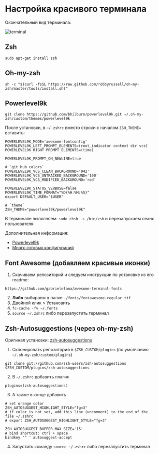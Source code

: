 # Настройка красивого терминала
Окончательный вид терминала:

![terminal](https://rawgit.com/DmitryGaranin/zsh-beautiful/master/images/zsh_powerleve9k.png)

## Zsh

```
sudo apt-get install zsh
```

## Oh-my-zsh

```
sh -c "$(curl -fsSL https://raw.github.com/robbyrussell/oh-my-zsh/master/tools/install.sh)"
```

## Powerlevel9k

```
git clone https://github.com/bhilburn/powerlevel9k.git ~/.oh-my-zsh/custom/themes/powerlevel9k
```

После установки, в `~/.zshrc` вместо строки с началом `ZSH_THEME=` вставить:
```
POWERLEVEL9K_MODE='awesome-fontconfig'
POWERLEVEL9K_LEFT_PROMPT_ELEMENTS=(root_indicator context dir vcs)
POWERLEVEL9K_RIGHT_PROMPT_ELEMENTS=(time)

POWERLEVEL9K_PROMPT_ON_NEWLINE=true

# `git hub colors`
POWERLEVEL9K_VCS_CLEAN_BACKGROUND='042'
POWERLEVEL9K_VCS_UNTRACKED_BACKGROUND='100'
POWERLEVEL9K_VCS_MODIFIED_BACKGROUND='red'

POWERLEVEL9K_STATUS_VERBOSE=false
POWERLEVEL9K_TIME_FORMAT="%D{%H:%M:%S}"
export DEFAULT_USER="$USER"

# `theme`
ZSH_THEME="powerlevel9k/powerlevel9k"
```

В терминале выполняем: `sudo chsh -s /bin/zsh` и перезапускаем сеанс пользователя


Дополнительная информация:
* [Powerlevel9k](https://github.com/bhilburn/powerlevel9k)
* [Много готовых конфигураций](https://github.com/bhilburn/powerlevel9k/wiki/Show-Off-Your-Config)


## Font Awesome (добавляем красивые иконки)

1. Скачиваем репозиторий и следуем инструкции по установке из его readme:
```
https://github.com/gabrielelana/awesome-terminal-fonts
```
2. __Либо__ выбираем в папке `./fonts/fontawesome-regular.ttf`
3. Двойной клик > Установить
4. `fc-cache -fv ~/.fonts`
5. `source ~/.zshrc` либо перезапустить терминал

## Zsh-Autosuggestions (через oh-my-zsh)
Оригинал установки: [zsh-autosuggestions](https://github.com/zsh-users/zsh-autosuggestions)

1. Склонировать репозиторий в `$ZSH_CUSTOM/plugins` (по умолчанию `~/.oh-my-zsh/custom/plugins`)
```
git clone git://github.com/zsh-users/zsh-autosuggestions $ZSH_CUSTOM/plugins/zsh-autosuggestions
```
2. В `~/.zshrc` добавить плагин
```
plugins=(zsh-autosuggestions)
```
3. А также в конце добавить
```
# set orange color
ZSH_AUTOSUGGEST_HIGHLIGHT_STYLE="fg=3"
# if color is not set, add this line (uncomment) to the end of the file ~/.zshrc
# export ZSH_AUTOSUGGEST_HIGHLIGHT_STYLE="fg=3"

ZSH_AUTOSUGGEST_BUFFER_MAX_SIZE='15'
# bind shortcut: ctrl + space
bindkey '^ ' autosuggest-accept
```
4. Запустить команду `source ~/.zshrc` либо перезапустить терминал
